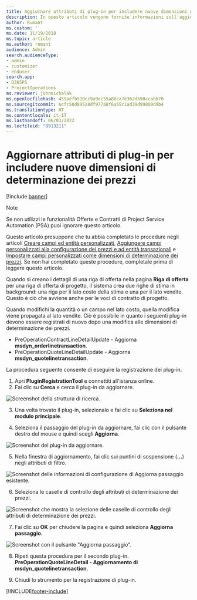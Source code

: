 ```yaml
---
title: Aggiornare attributi di plug-in per includere nuove dimensioni di determinazione dei prezzi
description: In questo articolo vengono fornite informazioni sull'aggiornamento degli attributi di plug-in per le dimensioni di determinazione dei prezzi.
author: Rumant
ms.custom: ''
ms.date: 11/19/2018
ms.topic: article
ms.author: rumant
audience: Admin
search.audienceType:
- admin
- customizer
- enduser
search.app:
- D365PS
- ProjectOperations
ms.reviewer: johnmichalak
ms.openlocfilehash: 459aefb510cc9a9ec55a86ca7e362db98ccabb70
ms.sourcegitcommit: 6cfc50d89528df977a8f6a55c1ad39d99800d9b4
ms.translationtype: HT
ms.contentlocale: it-IT
ms.lasthandoff: 06/03/2022
ms.locfileid: "8913211"
---
```

# <a name="update-plug-in-attributes-to-include-new-pricing-dimensions"></a>Aggiornare attributi di plug-in per includere nuove dimensioni di determinazione dei prezzi

[!include [banner](../includes/psa-now-project-operations.md)]

> [!NOTE]
> Se non utilizzi le funzionalità Offerte e Contratti di Project Service Automation (PSA) puoi ignorare questo articolo.

Questo articolo presuppone che tu abbia completato le procedure negli articoli [Creare campi ed entità personalizzati](create-custom-fields-entities.md), [Aggiungere campi personalizzati alla configurazione dei prezzi e ad entità transazionali](field-references.md) e [Impostare campi personalizzati come dimensioni di determinazione dei prezzi](set-up-pricing-dimensions.md). Se non hai completato queste procedure, completale prima di leggere questo articolo.

Quando si creano i dettagli di una riga di offerta nella pagina **Riga di offerta** per una riga di offerta di progetto, il sistema crea due righe di stima in background: una riga per il lato costo della stima e una per il lato vendite. Questo è ciò che avviene anche per le voci di contratto di progetto.

Quando modifichi la quantità o un campo nel lato costo, quella modifica viene propagata al lato vendite. Ciò è possibile in quanto i seguenti plug-in devono essere registrati di nuovo dopo una modifica alle dimensioni di determinazione dei prezzi.

- PreOperationContractLineDetailUpdate - Aggiorna **msdyn_orderlinetransaction**.
- PreOperationQuoteLineDetailUpdate - Aggiorna **msdyn_quotelinetransaction**.

La procedura seguente consente di eseguire la registrazione dei plug-in.

1. Apri **PluginRegistrationTool** e connettiti all'istanza online.
2. Fai clic su **Cerca** e cerca il plug-in da aggiornare.

 ![Screenshot della struttura di ricerca.](media/PRT-1.png)

3. Una volta trovato il plug-in, selezionalo e fai clic su **Seleziona nel modulo principale**.

4. Seleziona il passaggio del plug-in da aggiornare, fai clic con il pulsante destro del mouse e quindi scegli **Aggiorna**.

 ![Screenshot del plug-in da aggiornare.](media/PRT-2.png)
 
5. Nella finestra di aggiornamento, fai clic sui puntini di sospensione (**...**) negli attributi di filtro.

 ![Screenshot delle informazioni di configurazione di Aggiorna passaggio esistente.](media/PRT-3.png)
 
6. Seleziona le caselle di controllo degli attributi di determinazione dei prezzi.

 ![Screenshot che mostra la selezione delle caselle di controllo degli attributi di determinazione dei prezzi.](media/PRT-4.png)

7. Fai clic su **OK** per chiudere la pagina e quindi seleziona **Aggiorna passaggio**.

 ![Screenshot con il pulsante "Aggiorna passaggio".](media/PRT-5.png)
 
8. Ripeti questa procedura per il secondo plug-in. **PreOperationQuoteLineDetail - Aggiornamento di msdyn_quotelinetransaction**.

9. Chiudi lo strumento per la registrazione di plug-in.



[!INCLUDE[footer-include](../includes/footer-banner.md)]
